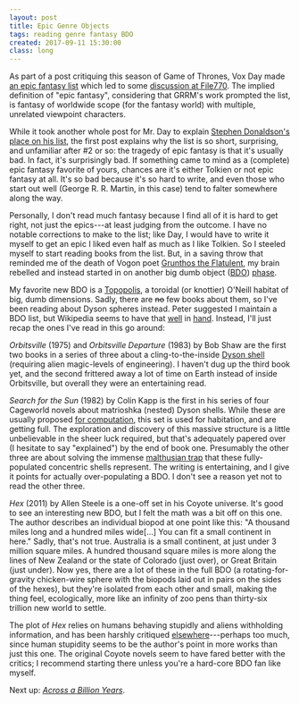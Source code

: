 ```yaml
---
layout: post
title: Epic Genre Objects
tags: reading genre fantasy BDO
created: 2017-09-11 15:30:00
class: long
---
```

As part of a post critiquing this season of Game of Thrones, Vox Day made [an epic fantasy list](http://voxday.blogspot.com/2017/08/compression-and-decompression.html) which led to some [discussion at File770](http://file770.com/?p=37338&cpage=1#comments).  The implied definition of "epic fantasy", considering that GRRM's work prompted the list, is fantasy of worldwide scope (for the fantasy world) with multiple, unrelated viewpoint characters.

While it took another whole post for Mr. Day to explain [Stephen Donaldson's place on his list](http://voxday.blogspot.com/2017/09/the-epic-greatness-of-stephen-donaldson.html), the first post explains why the list is so short, surprising, and unfamiliar after #2 or so:   the tragedy of epic fantasy is that it's usually bad.  In fact, it's surprisingly bad.  If something came to mind as a (complete) epic fantasy favorite of yours, chances are it's either Tolkien or not epic fantasy at all.  It's so bad because it's so hard to write, and even those who start out well (George R. R. Martin, in this case) tend to falter somewhere along the way.

Personally, I don't read much fantasy because I find all of it is hard to get right, not just the epics---at least judging from the outcome.   I have no notable corrections to make to the list; like Day, I would have to write it myself to get an epic I liked even half as much as I like Tolkien.  So I steeled myself to start reading books from the list.  But, in a saving throw that reminded me of the death of Vogon poet [Grunthos the Flatulent](http://hitchhikers.wikia.com/wiki/Grunthos_the_Flatulent), my brain rebelled and instead started in on another big dumb object ([BDO](/blog/tags/BDO/)) [phase](/blog/2007/06/08/missile-gap-by-charlie-stross/).

My favorite new BDO is a [Topopolis](https://en.wikipedia.org/wiki/Topopolis), a toroidal (or knottier) O'Neill habitat of big, dumb dimensions.  Sadly, there are ~~no~~ few books about them, so I've been reading about Dyson spheres instead.  Peter suggested I maintain a BDO list, but Wikipedia seems to have that [well](https://en.wikipedia.org/wiki/Megastructure#Fictional) in [hand](https://en.wikipedia.org/wiki/Dyson_spheres_in_popular_culture).  Instead, I'll just recap the ones I've read in this go around:

*Orbitsville* (1975) and *Orbitsville Departure* (1983) by Bob Shaw are the first two books in a series of three about a cling-to-the-inside [Dyson shell](https://en.wikipedia.org/wiki/Dyson_sphere#Dyson_shell) (requiring alien magic-levels of engineering).  I haven't dug up the third book yet, and the second frittered away a lot of time on Earth instead of inside Orbitsville, but overall they were an entertaining read.

*Search for the Sun* (1982) by Colin Kapp is the first in his series of four Cageworld novels about matrioshka (nested) Dyson shells.  While these are usually proposed [for computation](https://en.wikipedia.org/wiki/Matrioshka_brain), this set is used for habitation, and are getting full.  The exploration and discovery of this massive structure is a little unbelievable in the sheer luck required, but that's adequately papered over (I hesitate to say "explained") by the end of book one.  Presumably the other three are about solving the immense [malthusian trap](https://en.wikipedia.org/wiki/Malthusian_trap) that these fully-populated concentric shells represent.  The writing is entertaining, and I give it points for actually over-populating a BDO.  I don't see a reason yet not to read the other three.

*Hex* (2011) by Allen Steele is a one-off set in his Coyote universe.  It's good to see an interesting new BDO, but I felt the math was a bit off on this one.  The author describes an individual biopod at one point like this:  "A thousand miles long and a hundred miles wide[...]  You can fit a small continent in here."   Sadly, that's not true.  Australia is a small continent, at just under 3 million square miles.  A hundred thousand square miles is more along the lines of New Zealand or the state of Colorado (just over), or Great Britain (just under).  Now yes, there are a lot of these in the full BDO (a rotating-for-gravity chicken-wire sphere with the biopods laid out in pairs on the sides of the hexes), but they're isolated from each other and small, making the thing feel, ecologically, more like an infinity of zoo pens than thirty-six trillion new world to settle.

The plot of *Hex* relies on humans behaving stupidly and aliens withholding information, and has been harshly critiqued [elsewhere](https://www.kirkusreviews.com/book-reviews/allen-steele/hex2/)---perhaps too much, since human stupidity seems to be the author's point in more works than just this one.  The original Coyote novels seem to have fared better with the critics; I recommend starting there unless you're a hard-core BDO fan like myself.

Next up: [*Across a Billion Years*](https://en.wikipedia.org/wiki/Across_a_Billion_Years).


